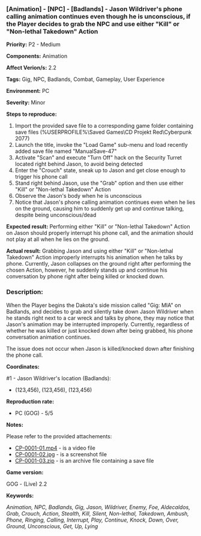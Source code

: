 ### [Animation] - [NPC] - [Badlands] - Jason Wildriver's phone calling animation continues even though he is unconscious, if the Player decides to grab the NPC and use either "Kill" or "Non-lethal Takedown" Action

**Priority:** P2 - Medium

**Components:** Animation

**Affect Verion/s:** 2.2

**Tags:** Gig, NPC, Badlands, Combat, Gameplay, User Experience

**Environment:** PC

**Severity:** Minor

**Steps to reproduce:**
1. Import the provided save file to a corresponding game folder containing save files (%USERPROFILE%\Saved Games\CD Projekt Red\Cyberpunk 2077)
2. Launch the title, invoke the "Load Game" sub-menu and load recently added save file named "ManualSave-47"
3. Activate "Scan" and execute "Turn Off" hack on the Security Turret located right behind Jason, to avoid being detected
4. Enter the "Crouch" state, sneak up to Jason and get close enough to trigger his phone call
5. Stand right behind Jason, use the "Grab" option and then use either "Kill" or "Non-lethal Takedown" Action
6. Observe the Jason's body when he is unconscious
7. Notice that Jason's phone calling animation continues even when he lies on the ground, causing him to suddenly get up and continue talking, despite being unconscious/dead

**Expected result:** Performing either "Kill" or "Non-lethal Takedown" Action on Jason should properly interrupt his phone call, and the animation should not play at all when he lies on the ground.

**Actual result:** Grabbing Jason and using either "Kill" or "Non-lethal Takedown" Action improperly interrupts his animation when he talks by phone. Currently, Jason collapses on the ground right after performing the chosen Action, however, he suddenly stands up and continue his conversation by phone right after being killed or knocked down.

### Description:
When the Player begins the Dakota's side mission called "Gig: MIA" on Badlands, and decides to grab and silently take down Jason Wildriver when he stands right next to a car wreck and talks by phone, they may notice that Jason's animation may be interrupted improperly. Currently, regardless of whether he was killed or just knocked down after being grabbed, his phone conversation animation continues.

The issue does not occur when Jason is killed/knocked down after finishing the phone call.

**Coordinates:**

#1 - Jason Wildriver's location (Badlands):
- (123,456), (123,456), (123,456)

**Reproduction rate:**
- PC (GOG) - 5/5

**Notes:**

Please refer to the provided attachements:
- [CP-0001-01.mp4](https://drive.google.com/file/d/1a8uk2BHo9C5Memf75WjsmzCLSCHy2zhE/view?usp=sharing) - is a video file
- [CP-0001-02.jpg](https://drive.google.com/file/d/1967ke1U1PVIrQ4lnSk5-hL4NMCd-nTzD/view?usp=sharing) - is a screenshot file
- [CP-0001-03.zip](https://drive.google.com/file/d/1qM8HiFWfZ32UDsU5nUI6YTXvftnHlH1R/view?usp=sharing) - is an archive file containing a save file

**Game version:**

GOG - (Live) 2.2

**Keywords:**

*Animation, NPC, Badlands, Gig, Jason, Wildriver, Enemy, Foe, Aldecaldos, Grab, Crouch, Action, Stealth, Kill, Silent, Non-lethal, Takedown, Ambush, Phone, Ringing, Calling, Interrupt, Play, Continue, Knock, Down, Over, Ground, Unconscious, Get, Up, Lying*
